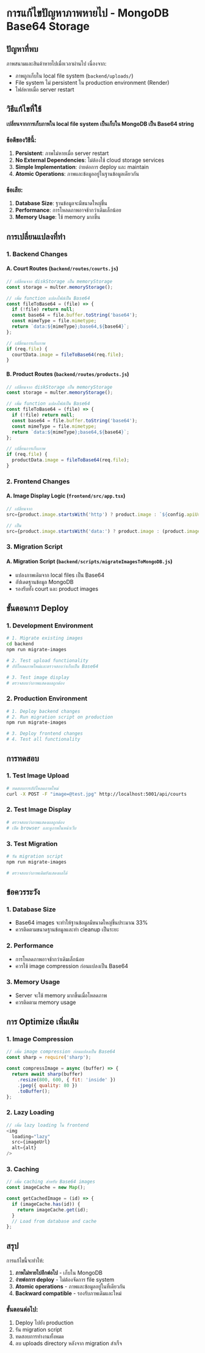 # การแก้ไขปัญหาภาพหายไป - MongoDB Base64 Storage

## ปัญหาที่พบ
ภาพสนามและสินค้าหายไปเมื่อเวลาผ่านไป เนื่องจาก:
- ภาพถูกเก็บใน local file system (`backend/uploads/`)
- File system ไม่ persistent ใน production environment (Render)
- ไฟล์หายเมื่อ server restart

## วิธีแก้ไขที่ใช้
**เปลี่ยนจากการเก็บภาพใน local file system เป็นเก็บใน MongoDB เป็น Base64 string**

### ข้อดีของวิธีนี้:
1. **Persistent**: ภาพไม่หายเมื่อ server restart
2. **No External Dependencies**: ไม่ต้องใช้ cloud storage services
3. **Simple Implementation**: ง่ายต่อการ deploy และ maintain
4. **Atomic Operations**: ภาพและข้อมูลอยู่ในฐานข้อมูลเดียวกัน

### ข้อเสีย:
1. **Database Size**: ฐานข้อมูลจะมีขนาดใหญ่ขึ้น
2. **Performance**: การโหลดภาพอาจช้ากว่าเดิมเล็กน้อย
3. **Memory Usage**: ใช้ memory มากขึ้น

## การเปลี่ยนแปลงที่ทำ

### 1. Backend Changes

#### A. Court Routes (`backend/routes/courts.js`)
```javascript
// เปลี่ยนจาก diskStorage เป็น memoryStorage
const storage = multer.memoryStorage();

// เพิ่ม function แปลงไฟล์เป็น Base64
const fileToBase64 = (file) => {
  if (!file) return null;
  const base64 = file.buffer.toString('base64');
  const mimeType = file.mimetype;
  return `data:${mimeType};base64,${base64}`;
};

// เปลี่ยนการเก็บภาพ
if (req.file) {
  courtData.image = fileToBase64(req.file);
}
```

#### B. Product Routes (`backend/routes/products.js`)
```javascript
// เปลี่ยนจาก diskStorage เป็น memoryStorage
const storage = multer.memoryStorage();

// เพิ่ม function แปลงไฟล์เป็น Base64
const fileToBase64 = (file) => {
  if (!file) return null;
  const base64 = file.buffer.toString('base64');
  const mimeType = file.mimetype;
  return `data:${mimeType};base64,${base64}`;
};

// เปลี่ยนการเก็บภาพ
if (req.file) {
  productData.image = fileToBase64(req.file);
}
```

### 2. Frontend Changes

#### A. Image Display Logic (`frontend/src/app.tsx`)
```typescript
// เปลี่ยนจาก
src={product.image.startsWith('http') ? product.image : `${config.apiUrl}/uploads/products/${product.image.split('/').pop()}`}

// เป็น
src={product.image.startsWith('data:') ? product.image : (product.image.startsWith('http') ? product.image : `${config.apiUrl}/uploads/products/${product.image.split('/').pop()}`)}
```

### 3. Migration Script

#### A. Migration Script (`backend/scripts/migrateImagesToMongoDB.js`)
- แปลงภาพเดิมจาก local files เป็น Base64
- อัปเดตฐานข้อมูล MongoDB
- รองรับทั้ง court และ product images

## ขั้นตอนการ Deploy

### 1. Development Environment
```bash
# 1. Migrate existing images
cd backend
npm run migrate-images

# 2. Test upload functionality
# อัปโหลดภาพใหม่และตรวจสอบว่าเก็บเป็น Base64

# 3. Test image display
# ตรวจสอบว่าภาพแสดงผลถูกต้อง
```

### 2. Production Environment
```bash
# 1. Deploy backend changes
# 2. Run migration script on production
npm run migrate-images

# 3. Deploy frontend changes
# 4. Test all functionality
```

## การทดสอบ

### 1. Test Image Upload
```bash
# ทดสอบการอัปโหลดภาพใหม่
curl -X POST -F "image=@test.jpg" http://localhost:5001/api/courts
```

### 2. Test Image Display
```bash
# ตรวจสอบว่าภาพแสดงผลถูกต้อง
# เปิด browser และดูภาพในหน้าเว็บ
```

### 3. Test Migration
```bash
# รัน migration script
npm run migrate-images

# ตรวจสอบว่าภาพเดิมยังแสดงผลได้
```

## ข้อควรระวัง

### 1. Database Size
- Base64 images จะทำให้ฐานข้อมูลมีขนาดใหญ่ขึ้นประมาณ 33%
- ควรติดตามขนาดฐานข้อมูลและทำ cleanup เป็นระยะ

### 2. Performance
- การโหลดภาพอาจช้ากว่าเดิมเล็กน้อย
- ควรใช้ image compression ก่อนแปลงเป็น Base64

### 3. Memory Usage
- Server จะใช้ memory มากขึ้นเมื่อโหลดภาพ
- ควรติดตาม memory usage

## การ Optimize เพิ่มเติม

### 1. Image Compression
```javascript
// เพิ่ม image compression ก่อนแปลงเป็น Base64
const sharp = require('sharp');

const compressImage = async (buffer) => {
  return await sharp(buffer)
    .resize(800, 600, { fit: 'inside' })
    .jpeg({ quality: 80 })
    .toBuffer();
};
```

### 2. Lazy Loading
```typescript
// เพิ่ม lazy loading ใน frontend
<img 
  loading="lazy"
  src={imageUrl}
  alt={alt}
/>
```

### 3. Caching
```javascript
// เพิ่ม caching สำหรับ Base64 images
const imageCache = new Map();

const getCachedImage = (id) => {
  if (imageCache.has(id)) {
    return imageCache.get(id);
  }
  // Load from database and cache
};
```

## สรุป

การแก้ไขนี้จะทำให้:
1. **ภาพไม่หายไปอีกต่อไป** - เก็บใน MongoDB
2. **ง่ายต่อการ deploy** - ไม่ต้องจัดการ file system
3. **Atomic operations** - ภาพและข้อมูลอยู่ในที่เดียวกัน
4. **Backward compatible** - รองรับภาพเดิมและใหม่

### ขั้นตอนต่อไป:
1. Deploy ไปยัง production
2. รัน migration script
3. ทดสอบการทำงานทั้งหมด
4. ลบ uploads directory หลังจาก migration สำเร็จ
